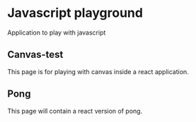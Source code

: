 # Javascript playground
Application to play with javascript


## Canvas-test
This page is for playing with canvas inside a react application.

## Pong
This page will contain a react version of pong.